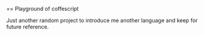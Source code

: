 == Playground of coffescript

Just another random project to introduce me another language and keep for future reference.

